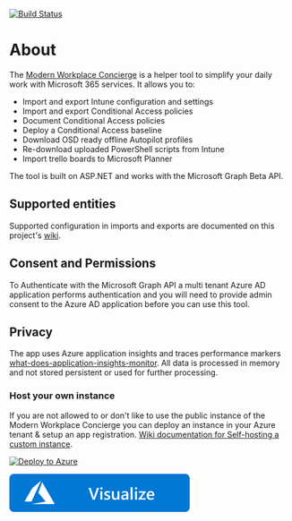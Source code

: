 [![Build Status](https://dev.azure.com/nicolonsky/ModernWorkplaceTools/_apis/build/status/nicolonsky.IntuneConcierge?branchName=master)](https://dev.azure.com/nicolonsky/ModernWorkplaceTools/_build/latest?definitionId=2&branchName=master)

# About

The [Modern Workplace Concierge](https://mwconcierge.azurewebsites.net/) is a helper tool to simplify your daily work with Microsoft 365 services. It allows you to:

* Import and export Intune configuration and settings
* Import and export Conditional Access policies
* Document Conditional Access policies
* Deploy a Conditional Access baseline
* Download OSD ready offline Autopilot profiles
* Re-download uploaded PowerShell scripts from Intune
* Import trello boards to Microsoft Planner

The tool is built on ASP.NET and works with the Microsoft Graph Beta API.

## Supported entities

Supported configuration in imports and exports are documented on this project's [wiki](https://github.com/nicolonsky/ModernWorkplaceConcierge/wiki/Entities-supported-in-exports-and-imports).

## Consent and Permissions

To Authenticate with the Microsoft Graph API a multi tenant Azure AD application performs authentication and you will need to provide admin consent to the Azure AD application before you can use this tool.

## Privacy

The app uses Azure application insights and traces performance markers [what-does-application-insights-monitor](https://docs.microsoft.com/en-us/azure/azure-monitor/app/app-insights-overview#what-does-application-insights-monitor). All data is processed in memory and not stored persistent or used for further processing.

### Host your own instance

If you are not allowed to or don't like to use the public instance of the Modern Workplace Concierge you can deploy an instance in your Azure tenant & setup an app registration.
[Wiki documentation for Self-hosting a custom instance](https://github.com/nicolonsky/ModernWorkplaceConcierge/wiki/Self-hosting-a-custom-instance).

[![Deploy to Azure](https://aka.ms/deploytoazurebutton)](https://portal.azure.com/#create/Microsoft.Template/uri/https%3A%2F%2Fraw.githubusercontent.com%2Fnicolonsky%2FModernWorkplaceConcierge%2Fmaster%2Fazuredeploy.json)

<a href="http://armviz.io/#/?load=https://raw.githubusercontent.com/nicolonsky/ModernWorkplaceConcierge/master/azuredeploy.json" target="_blank">
  <img src="https://raw.githubusercontent.com/Azure/azure-quickstart-templates/master/1-CONTRIBUTION-GUIDE/images/visualizebutton.svg?sanitize=true"/>
</a>
